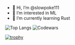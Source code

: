 - 👋 Hi, I’m @slowpoke111
- 👀 I’m interested in ML
- 🌱 I’m currently learning Rust


![Top Langs](https://github-readme-stats.vercel.app/api/top-langs/?username=slowpoke111&langs_count=8)
![Codewars](https://www.codewars.com/users/slowpoke111/badges/large)

[![trophy](https://github-profile-trophy.vercel.app/?username=slowpoke111&theme=onedark)](https://github.com/ryo-ma/github-profile-trophy)
